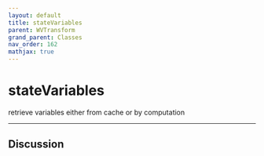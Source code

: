 ```yaml
---
layout: default
title: stateVariables
parent: WVTransform
grand_parent: Classes
nav_order: 162
mathjax: true
---
```


#  stateVariables

retrieve variables either from cache or by computation


---

## Discussion

  
